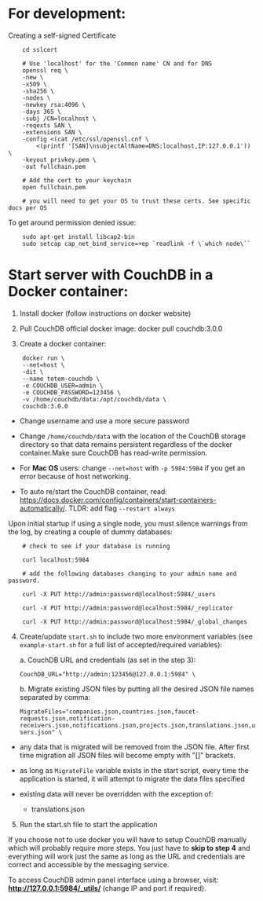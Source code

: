 # For development:

Creating a self-signed Certificate

```shell
    cd sslcert

    # Use 'localhost' for the 'Common name' CN and for DNS 
    openssl req \
    -new \
    -x509 \
    -sha256 \
    -nodes \
    -newkey rsa:4096 \
    -days 365 \
    -subj /CN=localhost \
    -reqexts SAN \
    -extensions SAN \
    -config <(cat /etc/ssl/openssl.cnf \
        <(printf '[SAN]\nsubjectAltName=DNS:localhost,IP:127.0.0.1')) \
    -keyout privkey.pem \
    -out fullchain.pem

    # Add the cert to your keychain
    open fullchain.pem

    # you will need to get your OS to trust these certs. See specific docs per OS

```

To get around permission denied issue: 

```shell
    sudo apt-get install libcap2-bin
    sudo setcap cap_net_bind_service=+ep `readlink -f \`which node\``

```

# Start server with CouchDB in a Docker container:

1. Install docker (follow instructions on docker website)

2. Pull  CouchDB official docker image:
docker pull couchdb:3.0.0

3. Create a docker container:

```shell
    docker run \
    --net=host \
    -dit \
    --name totem-couchdb \
    -e COUCHDB_USER=admin \
    -e COUCHDB_PASSWORD=123456 \
    -v /home/couchdb/data:/opt/couchdb/data \
    couchdb:3.0.0
```

- Change username and use a more secure password

- Change `/home/couchdb/data` with the location of the CouchDB storage directory so that data remains persistent regardless of the docker container.Make sure CouchDB has read-write permission.

- For **Mac OS** users: change `--net=host` with `-p 5984:5984` if you get an error because of host networking.

- To auto re/start the CouchDB container, read: https://docs.docker.com/config/containers/start-containers-automatically/. TLDR: add flag `--restart always`

Upon initial startup if using a single node, you must silence warnings from the log, by creating a couple of dummy databases:

```shell
    # check to see if your database is running
    
    curl localhost:5984

    # add the following databases changing to your admin name and password.
    
    curl -X PUT http://admin:password@localhost:5984/_users
    
    curl -X PUT http://admin:password@localhost:5984/_replicator
    
    curl -X PUT http://admin:password@localhost:5984/_global_changes

```

4. Create/update `start.sh` to include two more environment variables (see `example-start.sh` for a full list of accepted/required variables):

    a. CouchDB URL and credentials (as set in the step 3):

    `CouchDB_URL="http://admin:123456@127.0.0.1:5984" \`

    b. Migrate existing JSON files by putting all the desired JSON file names separated by comma:
    
    `MigrateFiles="companies.json,countries.json,faucet-requests.json,notification-receivers.json,notifications.json,projects.json,translations.json,users.json" \`

  - any data that is migrated will be removed from the JSON file. After first time 
  migration all JSON files will become empty with "[]" brackets.
  
  - as long as `MigrateFile` variable exists in the start script, every time the application is started, it will attempt to migrate the data files specified
  
  - existing data will never be overridden with the exception of:
    - translations.json

5. Run the start.sh file to start the application

If you choose not to use docker you will have to setup CouchDB manually which will probably require more steps. You just have to **skip to step 4** and everything will work just the same as long as the URL and credentials are correct and accessible by the messaging service.

To access CouchDB admin panel interface using a browser, visit: **http://127.0.0.1:5984/_utils/** (change IP and port if required).